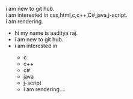 
i am new to git hub.  
i am interested in css,html,c,c++,C#,java,j-script.  
i am rendering.  
<ul>
<li>hi my name is aaditya raj.  </li>
<li>i am new to git hub.  </li>
  <li>i am interested in </li>
  <ul>
    <li>c</>
    <li>c++</>
    <li>c#</li>
    <li>java</li>
    <li>j-script</li>
  <li>i am rendering....</li>
</ul>
